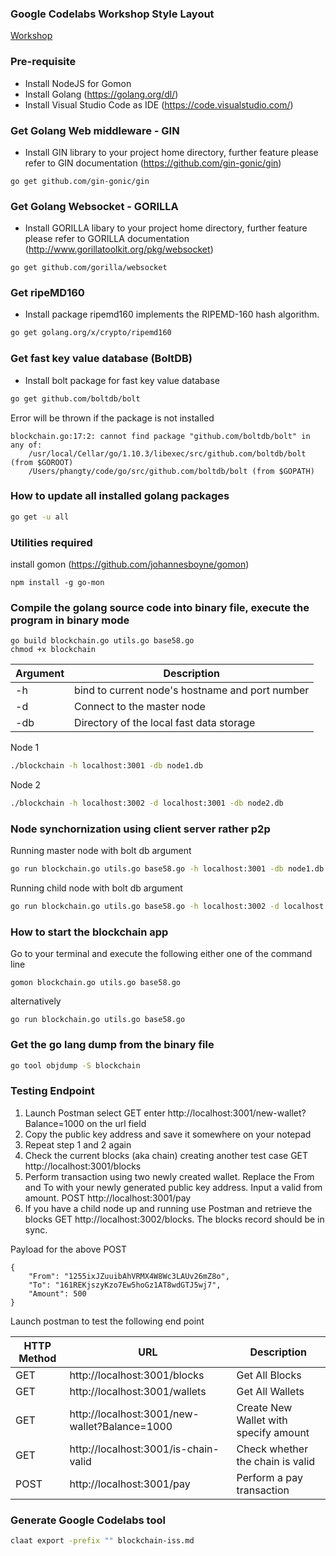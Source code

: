 ### Google Codelabs Workshop Style Layout

[Workshop](https://kenken64.github.io/iss-blockchain-go/)

### Pre-requisite

- Install NodeJS for Gomon
- Install Golang (https://golang.org/dl/)
- Install Visual Studio Code as IDE (https://code.visualstudio.com/)

### Get Golang Web middleware - GIN

- Install GIN library to your project home directory, further feature please refer to GIN documentation (https://github.com/gin-gonic/gin)

```
go get github.com/gin-gonic/gin
```

### Get Golang Websocket - GORILLA

- Install GORILLA libary to your project home directory, further feature please refer to GORILLA documentation (http://www.gorillatoolkit.org/pkg/websocket)

```
go get github.com/gorilla/websocket
```

### Get ripeMD160

- Install package ripemd160 implements the RIPEMD-160 hash algorithm.

```bash
go get golang.org/x/crypto/ripemd160
```

### Get fast key value database (BoltDB)

- Install bolt package for fast key value database

```bash
go get github.com/boltdb/bolt
```

Error will be thrown if the package is not installed

```
blockchain.go:17:2: cannot find package "github.com/boltdb/bolt" in any of:
	/usr/local/Cellar/go/1.10.3/libexec/src/github.com/boltdb/bolt (from $GOROOT)
	/Users/phangty/code/go/src/github.com/boltdb/bolt (from $GOPATH)
```

### How to update all installed golang packages

```bash
go get -u all
```

### Utilities required

install gomon (https://github.com/johannesboyne/gomon)

```
npm install -g go-mon
```

### Compile the golang source code into binary file, execute the program in binary mode

```
go build blockchain.go utils.go base58.go
chmod +x blockchain
```

| Argument | Description                                     |
| -------- | ----------------------------------------------- |
| -h       | bind to current node's hostname and port number |
| -d       | Connect to the master node                      |
| -db      | Directory of the local fast data storage        |

Node 1

```bash
./blockchain -h localhost:3001 -db node1.db
```

Node 2

```bash
./blockchain -h localhost:3002 -d localhost:3001 -db node2.db
```

### Node synchornization using client server rather p2p

Running master node with bolt db argument

```bash
go run blockchain.go utils.go base58.go -h localhost:3001 -db node1.db
```

Running child node with bolt db argument

```bash
go run blockchain.go utils.go base58.go -h localhost:3002 -d localhost:3001 -db node2.db
```

### How to start the blockchain app

Go to your terminal and execute the following either one of the command line

```
gomon blockchain.go utils.go base58.go
```

alternatively

```
go run blockchain.go utils.go base58.go
```

### Get the go lang dump from the binary file

```bash
go tool objdump -S blockchain
```

### Testing Endpoint

1. Launch Postman select GET enter http://localhost:3001/new-wallet?Balance=1000 on the url field
2. Copy the public key address and save it somewhere on your notepad
3. Repeat step 1 and 2 again
4. Check the current blocks (aka chain) creating another test case GET http://localhost:3001/blocks
5. Perform transaction using two newly created wallet. Replace the From and To with your newly generated public key address. Input a valid from amount. POST http://localhost:3001/pay
6. If you have a child node up and running use Postman and retrieve the blocks GET http://localhost:3002/blocks. The blocks record should be in sync.

Payload for the above POST

```
{
	"From": "1255ixJZuuibAhVRMX4W8Wc3LAUv26mZ8o",
	"To": "161REKjszyKzo7Ew5hoGz1AT8wdGTJ5wj7",
	"Amount": 500
}
```

Launch postman to test the following end point

| HTTP Method | URL                                           | Description                           |
| ----------- | --------------------------------------------- | ------------------------------------- |
| GET         | http://localhost:3001/blocks                  | Get All Blocks                        |
| GET         | http://localhost:3001/wallets                 | Get All Wallets                       |
| GET         | http://localhost:3001/new-wallet?Balance=1000 | Create New Wallet with specify amount |
| GET         | http://localhost:3001/is-chain-valid          | Check whether the chain is valid      |
| POST        | http://localhost:3001/pay                     | Perform a pay transaction             |

### Generate Google Codelabs tool

```bash
claat export -prefix "" blockchain-iss.md
```
